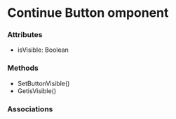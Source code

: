 # Continue Button omponent

### Attributes

-  isVisible: Boolean

### Methods

-  SetButtonVisible()
-  GetisVisible()

### Associations

